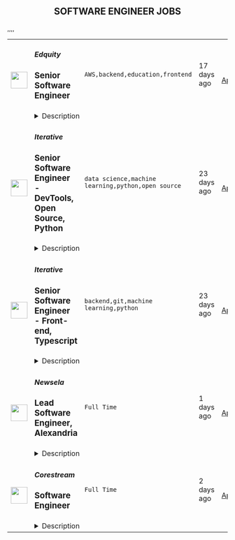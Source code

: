 <div align="center"><h2>SOFTWARE ENGINEER JOBS</h2></div><table><tr>
                <td width="100" height="100" rowspan="2">
                    <img src="https://remotive.com/job/1352183/logo" width="38px" height="auto">
                </td>
                <td width="300">
                    <h5>Edquity</h5>
                    <h3>Senior Software Engineer</h3>
                </td>
                <td width="300">
                    <code>AWS,backend,education,frontend</code>
                </td>
                <td width="200">
                <text>17 days ago</text>
                </td>
                <td width="100" rowspan="2">
                <a href="https://remotive.com/remote-jobs/software-dev/senior-software-engineer-1352183" align="right" target="_blank">Apply</a>
                </td>
            </tr>
            <tr>
                <td colspan="3">
                <details><summary>Description</summary>
                <p><strong>Company Overview:</strong></p><p><strong><br></strong></p>
<p><a href="http://edquity.co/" rel="nofollow">Edquity</a> is seeking to transform the social safety net by equipping institutions and governments with equitable cash assistance technology. Edquity offers an end-to-end cash assistance solution to help our partners prioritize incoming applications, verify and process applicants, and pay people quickly to support them through their most vulnerable moments and track outcomes over time.  Our end-to-end platform is supporting communities around the country with a streamlined process to receive rental assistance, emergency aid grants, child care subsidies, utility assistance, inflation subsidies and other benefits programs. We work with over 40 postsecondary institutions and multiple local governments and have administered over $175M in funding in an average of 25 hours from application.</p><br>
<p>Edquity is a Series A stage, venture-backed company and has received support from many of the leading impact and postsecondary success investors, and has also received non-dilutive support from foundations like the Bill and Melinda Gates Foundation. <br><strong><br></strong></p>
<p><strong>Job Overview:</strong></p><p><strong><br></strong></p>
<p>Edquity, an anti-poverty technology company, is seeking an experienced Senior Software Engineer who is passionate about enhancing financial stability and social mobility in higher education and improving college graduation rates for low and middle-income students.</p><br>
<p>The Senior Software Engineer will utilize modern architecture and technology in a collaborative environment and should have a keen interest in System Design and Architecture to quickly identify improvements and implement them. The Senior Software Engineer should work towards a vision beyond the daily tasks with a proactive, solutions-oriented mindset and appreciate autonomous responsibility.</p><br>
<p>This role is full-stack; the Engineer will participate in building and maintaining backend services, optimizing query performance and cost, and using cutting-edge frontend technologies to create an incredible user experience.</p>
<p><strong><br></strong></p>
<p><strong>What you will do:</strong></p><p><strong><br></strong></p>
<ul><li>Work with designers, product managers, QA engineers, and other developers in a highly collaborative agile environment.</li><li>Build our products out further by improving the performance of our codebase and handling scaling issues to accommodate user growth, as well as writing rigorous and thorough tests to ensure code stability.</li><li>Create new products and features to match business needs, while maintaining our current product and keeping technical debt to a minimum.</li><li>Digest and distill technical problems and propose and execute creative technical solutions.</li><li>Review code, identify technical priorities, and system design trade-offs</li><li>Build for scale, availability, performance, and security across the stack. </li></ul>
<p><strong><br></strong></p>
<p><strong>Qualifications:</strong></p><p><strong><br></strong></p>
<ul><li>4+ years of professional Javascript experience (Node, React, etc.)</li><li>Experience working in AWS </li><li>Git: Professional experience with version control</li><li>SQL: Experience building data models and writing complex SQL queries</li><li>Experience building/maintaining web apps in production, and  testing front and backend code and TDD</li><li>A strong work ethic: ability to be self-motivated and take ownership over tasks</li><li>A strong belief in equity and a desire to reduce structural inequality<strong></strong></li></ul>
<p>*<em>Don't hesitate to apply even if you don't meet every qualification, as we individually evaluate all applications and do consider candidates with outside experience. </em><strong></strong><br></p>
<p><strong><br></strong></p><p><strong>Compensation and Benefits:</strong><br></p><p><strong><br></strong></p>
<p>The salary range for this position has been benchmarked in relation to scope of role, market rate, company stage, and internal equity.  The salary for this role will be between $130,000 - $160,000. Where a candidate falls within the band is determined by skillset, experience level, and geographic location. In addition to base salary, this role will come a total compensation package that includes equity shares and competitive benefits. </p><br><p>Some of our benefits include:</p><br>
<ul><li>Fully remote</li><li>Fully paid health insurance (Medical/Vision/Dental)</li><li>Unlimited PTO, Sick and Mental Health Benefits </li><li>11 paid company holidays</li><li>401k with a 4% match</li><li>Generous parental leave</li><li>Annual Professional Development Stipend</li><li>One time Home Office Setup Stipend</li><li>Equity in Edquity </li><li>Many <a href="https://secure.justworks.com/benefits/company_benefits_overviews/11e5bd4c-af24-464d-959c-dd40124fa39a/show" rel="nofollow">more</a>! </li></ul>
<p><em><em><br></em></em></p><p><em><em>Edquity is committed to building a diverse staff and strongly encourages applications from candidates of color. Edquity provides equal employment opportunities to all employees and applicants for employment and prohibits discrimination and harassment of any type without regard to race, color, religion, age, sex, national origin, disability status, genetics, protected veteran status, sexual orientation, gender identity or expression, or any other characteristic protected by federal, state or local laws.</em></em></p><img src="https://remotive.com/job/track/1352183/blank.gif?source=public_api" alt=""/>
                </details>
                </td>
            </tr>,<tr>
                <td width="100" height="100" rowspan="2">
                    <img src="https://remotive.com/job/1187416/logo" width="38px" height="auto">
                </td>
                <td width="300">
                    <h5>Iterative</h5>
                    <h3>Senior Software Engineer  - DevTools, Open Source, Python</h3>
                </td>
                <td width="300">
                    <code>data science,machine learning,python,open source</code>
                </td>
                <td width="200">
                <text>23 days ago</text>
                </td>
                <td width="100" rowspan="2">
                <a href="https://remotive.com/remote-jobs/software-dev/senior-software-engineer-devtools-open-source-python-1187416" align="right" target="_blank">Apply</a>
                </td>
            </tr>
            <tr>
                <td colspan="3">
                <details><summary>Description</summary>
                <p><strong>Job Description</strong></p>
<p>Strong Python knowledge and excellent coding culture (standards, unit test, etc) are required. Alternatively, strong skill in other languages along with some knowledge of Python is also acceptable.</p>
<p><br><br></p>
<div class="h3">Responsibilities</div>
<ul>
<li>Discuss and research issues, features, new products.</li>
</ul>
<ul>
<li>Write code (see some <a class="postings-link" href="https://github.com/iterative/dvc/pulls?q=is%3Apr+is%3Aclosed" rel="nofollow"><strong>PR examples</strong></a>).</li>
</ul>
<ul>
<li>Write docs if needed for your code (see this <a class="postings-link" href="https://github.com/iterative/dvc.org" rel="nofollow"><strong>repo</strong></a>).</li>
</ul>
<ul>
<li>Being actively involved with the community - talk to users on Github, Discord, forum.</li>
</ul>
<p><br><br></p>
<div class="h3">Must have</div>
<ul>
<li>Motivation and interest</li>
</ul>
<ul>
<li>Remote work self-discipline</li>
</ul>
<ul>
<li>Excellent communication skills - clear, constructive, and respectful dialog with other team members, community.</li>
</ul>
<ul>
<li>Can focus and deliver a task w/o constantly switching to other stuff - respect team's planning, deadlines, etc</li>
</ul>
<p><br><br></p>
<div class="h3">Great to have</div>
<ul>
<li>Experience working remotely</li>
</ul>
<ul>
<li>Open source contributions or experience of maintaining, developing an open source project</li>
</ul>
<ul>
<li>System programming experience - kernel, databases, etc.</li>
</ul>
<ul>
<li>Machine learning or data science experience</li>
</ul>
<img src="https://remotive.com/job/track/1187416/blank.gif?source=public_api" alt=""/>
                </details>
                </td>
            </tr>,<tr>
                <td width="100" height="100" rowspan="2">
                    <img src="https://remotive.com/job/1187421/logo" width="38px" height="auto">
                </td>
                <td width="300">
                    <h5>Iterative</h5>
                    <h3>Senior Software Engineer - Front-end, Typescript</h3>
                </td>
                <td width="300">
                    <code>backend,git,machine learning,python</code>
                </td>
                <td width="200">
                <text>23 days ago</text>
                </td>
                <td width="100" rowspan="2">
                <a href="https://remotive.com/remote-jobs/software-dev/senior-software-engineer-front-end-typescript-1187421" align="right" target="_blank">Apply</a>
                </td>
            </tr>
            <tr>
                <td colspan="3">
                <details><summary>Description</summary>
                <p>The ML tools ecosystem is what JS space was 10 years ago: there’s a clear need for better tools, frameworks, and open standards. <span class="notion-enable-hover" style="font-style: italic;">ITERATIVE</span> is already a well known company in this fast-evolving space with a big, engaged open-source community. Please consider joining our <span class="notion-enable-hover" style="font-style: italic;">remote-first team</span> if you love open-source, if you’re interested in building dev tools and simplifying the lives of many, many developers in ML.</p>
<p><span style="font-weight: 600; color: #000000; letter-spacing: 0.75px;"><br class="Apple-interchange-newline">Job Description</span></p>
<p>We’re seeking<span class="notion-enable-hover" style="font-weight: 600;"> </span><span class="notion-enable-hover">TypeScript front-end engineers to build our</span><span class="notion-enable-hover"> <a href="https://studio.iterative.ai/" rel="nofollow" style="font-weight: 600;">SaaS product</a> and a</span><span class="notion-enable-hover" style="font-weight: 600;"> VS Code UI</span> (to be open sourced soon!) for our popular machine learning tools: <a class="notion-link-token notion-enable-hover" href="http://dvc.org/" rel="nofollow" style="cursor: pointer; overflow-wrap: break-word;" target="_blank"><span class="link-annotation-unknown-block-id--1168671846" style="border-bottom-width: 0.05em; border-color: rgba(55, 53, 47, 0.4); opacity: 0.7;">DVC</span></a> (9k+ <span style="line-height: 1em; white-space: nowrap; ">⭐</span>on GitHub) and <a class="notion-link-token notion-enable-hover" href="http://cml.dev/" rel="nofollow" style="cursor: pointer; overflow-wrap: break-word;" target="_blank"><span class="link-annotation-unknown-block-id--2051758088" style="border-bottom-width: 0.05em; border-color: rgba(55, 53, 47, 0.4); opacity: 0.7;">CML</span></a> (3k+ <span style="line-height: 1em; white-space: nowrap; ">⭐</span> on GitHub).</p>
<p><span style="color: var(--remotive-chocolate);">If you have experience with dev tools like GitHub, UI plugins for Git, etc., you should have some sense what the project is like (if not, check our <a href="https://iterative.ai/" rel="nofollow">site</a>).</span></p>
<p> </p>
<p class="h3">Tech Stack</p>
<ul>
<li>TypeScript</li>
</ul>
<ul>
<li>Node</li>
</ul>
<ul>
<li>React</li>
</ul>
<ul>
<li>Python (on the backend)</li>
</ul>
<p> </p>
<p class="h3">Must have</p>
<ul>
<li>Strong TS/JS/Node experience (5+ years)</li>
</ul>
<ul>
<li>Excellent communication skills and a positive mindset 🤗</li>
</ul>
<ul>
<li>Initiative to help shape the engineering practices, products, and culture of a young startup</li>
</ul>
<p><br><br></p>
<p class="h3">Nice to have</p>
<ul>
<li>Python or open source experience - good to have</li>
</ul>
<ul>
<li>Some domain knowledge (DS/ML understanding) - an advantage</li>
</ul>
<p> </p>
<img src="https://remotive.com/job/track/1187421/blank.gif?source=public_api" alt=""/>
                </details>
                </td>
            </tr>,<tr>
                <td width="100" height="100" rowspan="2">
                    <img src="https://freshremote.work/media/company/logo/20/05/Newsela.jpg" width="38px" height="auto">
                </td>
                <td width="300">
                    <h5>Newsela</h5>
                    <h3>Lead Software Engineer, Alexandria</h3>
                </td>
                <td width="300">
                    <code>Full Time</code>
                </td>
                <td width="200">
                <text>1 days ago</text>
                </td>
                <td width="100" rowspan="2">
                <a href="https://freshremote.work/J111560/" align="right" target="_blank">Apply</a>
                </td>
            </tr>
            <tr>
                <td colspan="3">
                <details><summary>Description</summary>
                The Role:
The Lead Software Engineer for Alexandria will lead their team to break down and deliver high-quality work on time. You will be researching and leading the scoping efforts for software development projects focused on delivering best-in-clas …
<p><strong>The Role:</strong></p>
<p>The Lead Software Engineer for Alexandria will lead their team to break down and deliver high-quality work on time. You will be researching and leading the scoping efforts for software development projects focused on delivering best-in-class content in a variety of different types which are then transformed into an engaging learning experience. Additionally, you will guide and mentor team members to write clean, clear code, and robust tests. You will also independently own delivery of features. Reporting to the Director of Author and Publish, you will partner closely with Engineering, Product Management and Product Design to refine ambiguous work items into clearly defined, valuable work items and properly represent the technical concerns for each project. </p>
<p><strong>Why You’ll Love This Role:</strong></p>
<p>As a member of our growing Software Engineering team, you will have the opportunity to build innovative educational solutions for millions of teachers and students. You will also gain exposure to our tech-forward culture that is highly influenced by educators. You’ll also have the opportunity to ensure students and teachers have a first-class experience in accessing our content. You will have a direct impact on improving our users’ first experience with our platform, which will ultimately scale Newsela’s ability to bring engaging, culturally responsive learning content to K-12 classrooms nationwide. And because we're a technology company focused on improving the way students learn, you’ll be part of an engineering culture that values teaching, learning, and questioning. As as result, as lead you will be helping define the mentorship and growth pathways for your team members as they work on technical projects. </p>
<p><strong>Why We’ll Love You: </strong></p>
<p>You have 5+ years of experience in leading software development teams and demonstrated success in building software as a service (SaaS products). You are able to leverage your leadership skills, planing abilities and, expert experience working with front-end frameworks (e.g. React/Preact and Node.js). You have strong data modeling skills and experience with REST API’s and database understanding to effectively build and deploy a highly performant content creation system and ecosystem. You are deeply committed to building a more inclusive digital education platform and have experience working with WCAG and accessibility standards, web fundamentals, and responsive design. While not required, Graph DB, and API Gateway experience is a plus.</p>
<p><strong>About Newsela:</strong></p>
<p>One of the fastest growing tech companies in K-12 education, Newsela was founded on the principle that while every child may have unique learning preferences, they all deserve a rich learning experience that ignites a love of learning. We built our platform based on learning science research to deliver the most engaging, authentic content to modernize how teaching happens in the classroom. Along with interactive assessments and tools, we provide teachers with digital content at five reading levels -- from +100 of the best sources -- that is relevant to the diverse backgrounds and interests of their students. Since we started in 2013, we’ve established a presence in 90% of U.S. K-12 schools and over 2.5M teachers and 37M students have registered with Newsela.</p>
<p> </p>
                </details>
                </td>
            </tr>,<tr>
                <td width="100" height="100" rowspan="2">
                    <img src="https://freshremote.work/media/company/logo/22/06/U18XLJNh_400x400.png" width="38px" height="auto">
                </td>
                <td width="300">
                    <h5>Corestream</h5>
                    <h3>Software Engineer</h3>
                </td>
                <td width="300">
                    <code>Full Time</code>
                </td>
                <td width="200">
                <text>2 days ago</text>
                </td>
                <td width="100" rowspan="2">
                <a href="https://freshremote.work/J111618/" align="right" target="_blank">Apply</a>
                </td>
            </tr>
            <tr>
                <td colspan="3">
                <details><summary>Description</summary>
                Corestream is seeking a Software Engineer to join our dynamic, entrepreneurial tech team. This is a unique ground floor opportunity where you will help design, write, and deliver features to our end users. You will work as part of an autonomous Agile …
Corestream is seeking a Software Engineer to join our dynamic, entrepreneurial tech team. This is a unique ground floor opportunity where you will help design, write, and deliver features to our end users. You will work as part of an autonomous Agile product team, delivering working code to our users.
<h3>Your Mission</h3>
<ul>
<li>Create software in an Agile environment</li><li>Willingness to work on all layers of our technology stack (React, Typescript, C# .NET Core, SQL Server)</li><li>Embrace best practices in software development (Code reviews, unit tests, CI/CD)</li><li>Close collaboration with the engineering team, design team, QA, architect, and product managers</li><li>Produce quality, testable code</li></ul>
<h3>Recipe for Success</h3>
<ul>
<li>2+ years’ experience in React, React hooks</li><li>Experience with global state management tools (Redux, Zustand, Context API)</li><li>Strong experience with CSS and mobile-first design</li><li>Experience with responsive design</li><li>Cloud experience</li><li>Attention to detail &amp; design</li><li>Ability to balance attention to detail with swift execution</li><li>Ability to develop automated tests to ensure business needs are met</li><li>Eye for documentation</li></ul>
<h3>Cherries on Top</h3>
<ul>
<li>Experience with back-end technologies &amp; concepts (.NET Core preferred, but concepts are key over technology)</li><li>Micro-service architecture experience</li><li>Experience with Azure DevOps</li><li>Domain-driven-design knowledge</li></ul>About Us Corestream is a fast-growing, cutting-edge financial and benefits technology company. We are an industry leader in the delivery of Voluntary Benefits; our proprietary software is the engine for large, Fortune-500 companies to easily and cost-effectively offer unlimited Voluntary Benefits to its employees through payroll deduction.  We have a driven, flexible, and fun team and offer competitive compensation and benefit packages. Although we are over ten years old, we still have a “start-up” culture and when we are in the office we have a casual dress code, weekly yoga, free snacks and beverages, and Friday lunches are on the house.  We are an equal opportunity employer and value diversity at our company. We do not discriminate on the basis of race, religion, color, national origin, gender, sexual orientation, age, marital status, veteran status, or disability status. 
                </details>
                </td>
            </tr></table>